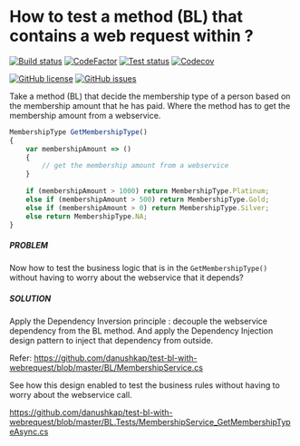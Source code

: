 # How to test a method (BL) that contains a web request within ?

[![Build status](https://img.shields.io/appveyor/ci/danushkap/test-bl-with-webrequest?style=flat&logo=appveyor)](https://ci.appveyor.com/project/danushkap/test-bl-with-webrequest) [![CodeFactor](https://img.shields.io/codefactor/grade/github/danushkap/test-bl-with-webrequest?style=flat&logo=codefactor)](https://www.codefactor.io/repository/github/danushkap/test-bl-with-webrequest) [![Test status](https://img.shields.io/appveyor/tests/danushkap/test-bl-with-webrequest?style=flat&logo=appveyor)](https://ci.appveyor.com/project/danushkap/test-bl-with-webrequest/build/tests) [![Codecov](https://img.shields.io/codecov/c/github/danushkap/test-bl-with-webrequest?style=flat&logo=codecov)](https://codecov.io/gh/danushkap/test-bl-with-webrequest)

[![GitHub license](https://img.shields.io/github/license/danushkap/test-bl-with-webrequest?style=flat&logo=github)](https://github.com/danushkap/test-bl-with-webrequest) [![GitHub issues](https://img.shields.io/github/issues/danushkap/test-bl-with-webrequest?style=flat&logo=github)](https://github.com/danushkap/test-bl-with-webrequest/issues)

Take a method (BL) that decide the membership type of a person based on the membership amount that he has paid. Where the method has to get the membership amount from a webservice.


```javascript
MembershipType GetMembershipType()
{
    var membershipAmount => () 
    {
        // get the membership amount from a webservice
    }
    
    if (membershipAmount > 1000) return MembershipType.Platinum;
    else if (membershipAmount > 500) return MembershipType.Gold;
    else if (membershipAmount > 0) return MembershipType.Silver;
    else return MembershipType.NA;
}
```

##### PROBLEM

Now how to test the business logic that is in the `GetMembershipType()` without having to worry about the webservice that it depends?

##### SOLUTION

Apply the Dependency Inversion principle : decouple the webservice dependency from the BL method. 
And apply the Dependency Injection design pattern to inject that dependency from outside.

Refer: https://github.com/danushkap/test-bl-with-webrequest/blob/master/BL/MembershipService.cs

See how this design enabled to test the business rules without having to worry about the webservice call.

https://github.com/danushkap/test-bl-with-webrequest/blob/master/BL.Tests/MembershipService_GetMembershipTypeAsync.cs
